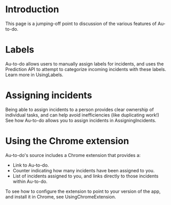 # Introduction #

This page is a jumping-off point to discussion of the various features of Au-to-do.

# Labels #

Au-to-do allows users to manually assign labels for incidents, and uses the Prediction API to attempt to categorize incoming incidents with these labels. Learn more in UsingLabels.

# Assigning incidents #

Being able to assign incidents to a person provides clear ownership of individual tasks, and can help avoid inefficiencies (like duplicating work!) See how Au-to-do allows you to assign incidents in AssigningIncidents.

# Using the Chrome extension #

Au-to-do's source includes a Chrome extension that provides a:
  * Link to Au-to-do.
  * Counter indicating how many incidents have been assigned to you.
  * List of incidents assigned to you, and links directly to those incidents within Au-to-do.

To see how to configure the extension to point to your version of the app, and install it in Chrome, see UsingChromeExtension.